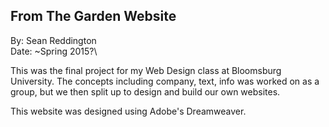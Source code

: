 ## From The Garden Website

By: Sean Reddington\
Date: ~Spring 2015?\


This was the final project for my Web Design class at Bloomsburg University.
The concepts including company, text, info was worked on as a group,
but we then split up to design and build our own websites.


This website was designed using Adobe's Dreamweaver.

